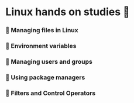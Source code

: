 # Linux hands on studies 📜
### 🔖 Managing files in Linux
### 🔖 Environment variables
### 🔖 Managing users and groups
### 🔖 Using package managers
### 🔖 Filters and Control Operators
